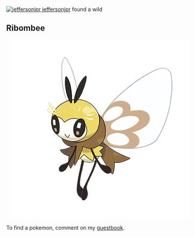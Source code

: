 <!-- Guestbook -->
<a href="https://github.com/jeffersonjpr"><img width="24" src="https://avatars.githubusercontent.com/u/22519020?s=24&u=fd070bb5b953f23599f80756d84ab5e9d6e2b2f7&v=4" alt="jeffersonjpr" /> jeffersonjpr</a> found a wild <h2> <b> Ribombee </b> </h2> 
 <p align="center"> <img  src="https://raw.githubusercontent.com/PokeAPI/sprites/master/sprites/pokemon/other/official-artwork/743.png"/> </p><!-- /Guestbook -->


To find a pokemon, comment on my [guestbook](https://github.com/teixeirazeus/teixeirazeus/issues/2).
